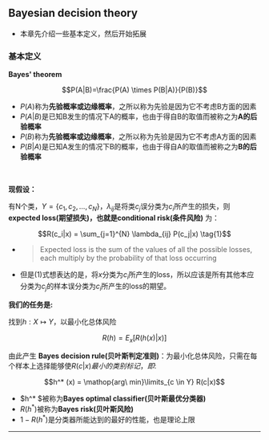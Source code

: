 ## Bayesian decision theory

- 本章先介绍一些基本定义，然后开始拓展

### 基本定义

**Bayes' theorem**

$$P(A|B)=\frac{P(A) \times P(B|A)}{P(B)}$$

- $P(A)$称为**先验概率或边缘概率**，之所以称为先验是因为它不考虑B方面的因素
- $P(A|B)$是已知B发生的情况下A的概率，也由于得自B的取值而被称之为**A的后验概率**
- $P(B)$称为**先验概率或边缘概率**，之所以称为先验是因为它不考虑A方面的因素
- $P(B|A)$是已知A发生的情况下B的概率，也由于得自A的取值而被称之为**B的后验概率**

<br />

**现假设：**

有N个类，$Y=\{c_1, c_2, ... , c_N\}$，$\lambda_{ij}$是将类$c_j$误分类为$c_i$所产生的损失，则 **expected loss(期望损失)，也就是conditional risk(条件风险)** 为：

$$R(c_i|x) = \sum_{j=1}^{N} \lambda_{ij} P(c_j|x) \tag{1}$$

- >Expected loss is the sum of the values of all the possible losses, each multiply by the probability of that loss occurring
- 但是(1)式想表达的是，将$x$分类为$c_i$所产生的loss，所以应该是所有其他本应分类为$c_j$的样本误分类为$c_i$所产生的loss的期望。

**我们的任务是:**

找到$h: X \mapsto Y$，以最小化总体风险

$$R(h)=E_x [R(h(x)|x)]$$

由此产生 **Bayes decision rule(贝叶斯判定准则)**：为最小化总体风险，只需在每个样本上选择能够使$R(c|x)最小的类别标记，即:$

$$h^* (x) = \mathop{arg\ min}\limits_{c \in Y} R(c|x)$$

- $h^* $被称为**Bayes optimal classifier(贝叶斯最优分类器)**
- $R(h^* )$被称为**Bayes risk(贝叶斯风险)**
- $1-R(h^* )$是分类器所能达到的最好的性能，也是理论上限

****
